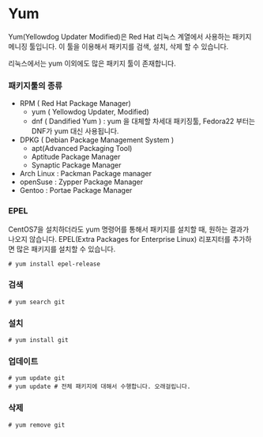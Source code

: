 # Yum
Yum(Yellowdog Updater Modified)은 Red Hat 리눅스 계열에서 사용하는 패키지 메니징 툴입니다.
이 툴을 이용해서 패키지를 검색, 설치, 삭제 할 수 있습니다.

리눅스에서는 yum 이외에도 많은 패키지 툴이 존재합니다.

### 패키지툴의 종류
- RPM ( Red Hat Package Manager)
	- yum ( Yellowdog Updater, Modified)
	- dnf ( Dandified Yum ) : yum 을 대체할 차세대 패키징툴, Fedora22 부터는 DNF가 yum 대신 사용됩니다.
- DPKG ( Debian Package Management System )
	- apt(Advanced Packaging Tool)
	- Aptitude Package Manager
	- Synaptic Package Manager
- Arch Linux : Packman Package manager
- openSuse : Zypper Package Manager
- Gentoo : Portae Package Manager


### EPEL
CentOS7을 설치하더라도 yum 명령어를 통해서 패키지를 설치할 때,
원하는 결과가 나오지 않습니다.
EPEL(Extra Packages for Enterprise Linux) 리포지터를 추가하면 많은 패키지를 설치할 수 있습니다.

```
# yum install epel-release
```

### 검색

```
# yum search git
```

### 설치
```
# yum install git
```

### 업데이트
```
# yum update git
# yum update # 전체 패키지에 대해서 수행합니다. 오래걸립니다.
```

### 삭제
```
# yum remove git
```


